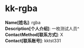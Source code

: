 # kk-rgba

**Name[姓名]**: rgba  
**Description[个人介绍]**: 一枚测试人员^  
**ContactMethod[联系方式]**: X  
**Contact[联系账号]**: kktst331

